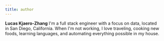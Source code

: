 ```yaml
---
title: author
---
```


**Lucas Kjaero-Zhang** I'm a full stack engineer with a focus on data, located in San Diego, California. When I'm not working, I love traveling, cooking new foods, learning languages, and automating everything possible in my house.
